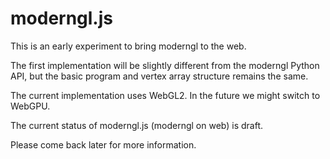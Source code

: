 # moderngl.js

This is an early experiment to bring moderngl to the web.

The first implementation will be slightly different from the moderngl Python API, but the basic program and vertex array structure remains the same.

The current implementation uses WebGL2. In the future we might switch to WebGPU.

The current status of moderngl.js (moderngl on web) is draft.

Please come back later for more information.
